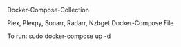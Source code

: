 Docker-Compose-Collection

Plex, Plexpy, Sonarr, Radarr, Nzbget Docker-Compose File

To run:
sudo docker-compose up -d 
